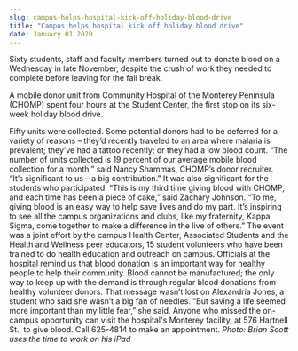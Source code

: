```yaml
---
slug: campus-helps-hospital-kick-off-holiday-blood-drive
title: "Campus helps hospital kick off holiday blood drive"
date: January 01 2020
---
```


 
<p>
  Sixty students, staff and faculty members turned out to donate blood on a
  Wednesday in late November, despite the crush of work they needed to complete
  before leaving for the fall break.
</p>
<p>
  A mobile donor unit from Community Hospital of the Monterey Peninsula (CHOMP)
  spent four hours at the Student Center, the first stop on its six-week holiday
  blood drive.
</p>
<p>
  Fifty units were collected. Some potential donors had to be deferred for a
  variety of reasons – they’d recently traveled to an area where malaria is
  prevalent; they’ve had a tattoo recently; or they had a low blood count. “The
  number of units collected is 19 percent of our average mobile blood collection
  for a month,” said Nancy Shammas, CHOMP’s donor recruiter. “It’s significant
  to us – a big contribution.” It was also significant for the students who
  participated. “This is my third time giving blood with CHOMP, and each time
  has been a piece of cake,” said Zachary Johnson. “To me, giving blood is an
  easy way to help save lives and do my part. It’s inspiring to see all the
  campus organizations and clubs, like my fraternity, Kappa Sigma, come together
  to make a difference in the live of others.” The event was a joint effort by
  the campus Health Center, Associated Students and the Health and Wellness peer
  educators, 15 student volunteers who have been trained to do health education
  and outreach on campus. Officials at the hospital remind us that blood
  donation is an important way for healthy people to help their community. Blood
  cannot be manufactured; the only way to keep up with the demand is through
  regular blood donations from healthy volunteer donors. That message wasn’t
  lost on Alexandria Jones, a student who said she wasn’t a big fan of needles.
  “But saving a life seemed more important than my little fear,” she said.
  Anyone who missed the on-campus opportunity can visit the hospital's Monterey
  facility, at 576 Hartnell St., to give blood. Call 625-4814 to make an
  appointment. <em>Photo: Brian Scott uses the time to work on his iPad</em>
</p>
 
